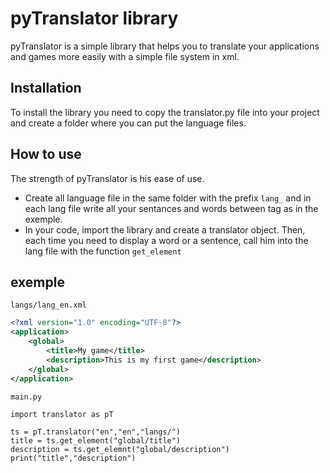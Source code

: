 # pyTranslator library
pyTranslator is a simple library that helps you to translate your applications and games more easily with a simple file system in xml.

## Installation
To install the library you need to copy the translator.py file into your project and create a folder where you can put the language files.

## How to use
The strength of pyTranslator is his ease of use. 
- Create all language file in the same folder with the prefix `lang_` and in each lang file write all your sentances and words between <application> tag as in the exemple.
- In your code, import the library and create a translator object. Then, each time you need to display a word or a sentence, call him into the lang file with the function `get_element`

## exemple
`langs/lang_en.xml`
```xml
<?xml version="1.0" encoding="UTF-8"?>
<application>
	<global>
		<title>My game</title>
		<description>This is my first game</description>
	</global>
</application>
```
`main.py`
```python3
import translator as pT

ts = pT.translator("en","en","langs/")
title = ts.get_element("global/title")
description = ts.get_elemnt("global/description")
print("title","description")
```

